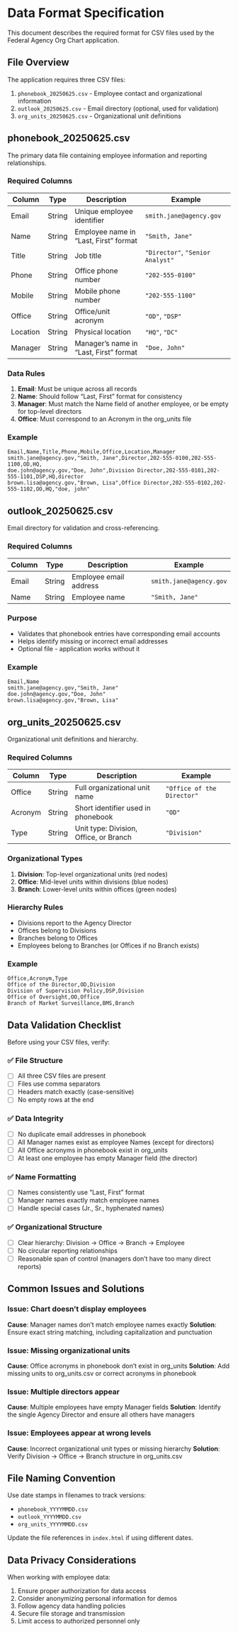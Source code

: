 # Data Format Specification

This document describes the required format for CSV files used by the Federal Agency Org Chart application.

## File Overview

The application requires three CSV files:

1. `phonebook_20250625.csv` - Employee contact and organizational information
1. `outlook_20250625.csv` - Email directory (optional, used for validation)
1. `org_units_20250625.csv` - Organizational unit definitions

## phonebook_20250625.csv

The primary data file containing employee information and reporting relationships.

### Required Columns

|Column  |Type  |Description                           |Example                         |
|--------|------|--------------------------------------|--------------------------------|
|Email   |String|Unique employee identifier            |`smith.jane@agency.gov`         |
|Name    |String|Employee name in “Last, First” format |`"Smith, Jane"`                 |
|Title   |String|Job title                             |`"Director"`, `"Senior Analyst"`|
|Phone   |String|Office phone number                   |`"202-555-0100"`                |
|Mobile  |String|Mobile phone number                   |`"202-555-1100"`                |
|Office  |String|Office/unit acronym                   |`"OD"`, `"DSP"`                 |
|Location|String|Physical location                     |`"HQ"`, `"DC"`                  |
|Manager |String|Manager’s name in “Last, First” format|`"Doe, John"`                   |

### Data Rules

1. **Email**: Must be unique across all records
1. **Name**: Should follow “Last, First” format for consistency
1. **Manager**: Must match the Name field of another employee, or be empty for top-level directors
1. **Office**: Must correspond to an Acronym in the org_units file

### Example

```csv
Email,Name,Title,Phone,Mobile,Office,Location,Manager
smith.jane@agency.gov,"Smith, Jane",Director,202-555-0100,202-555-1100,OD,HQ,
doe.john@agency.gov,"Doe, John",Division Director,202-555-0101,202-555-1101,DSP,HQ,director
brown.lisa@agency.gov,"Brown, Lisa",Office Director,202-555-0102,202-555-1102,OO,HQ,"doe, john"
```

## outlook_20250625.csv

Email directory for validation and cross-referencing.

### Required Columns

|Column|Type  |Description           |Example                |
|------|------|----------------------|-----------------------|
|Email |String|Employee email address|`smith.jane@agency.gov`|
|Name  |String|Employee name         |`"Smith, Jane"`        |

### Purpose

- Validates that phonebook entries have corresponding email accounts
- Helps identify missing or incorrect email addresses
- Optional file - application works without it

### Example

```csv
Email,Name
smith.jane@agency.gov,"Smith, Jane"
doe.john@agency.gov,"Doe, John"
brown.lisa@agency.gov,"Brown, Lisa"
```

## org_units_20250625.csv

Organizational unit definitions and hierarchy.

### Required Columns

|Column |Type  |Description                           |Example                   |
|-------|------|--------------------------------------|--------------------------|
|Office |String|Full organizational unit name         |`"Office of the Director"`|
|Acronym|String|Short identifier used in phonebook    |`"OD"`                    |
|Type   |String|Unit type: Division, Office, or Branch|`"Division"`              |

### Organizational Types

1. **Division**: Top-level organizational units (red nodes)
1. **Office**: Mid-level units within divisions (blue nodes)
1. **Branch**: Lower-level units within offices (green nodes)

### Hierarchy Rules

- Divisions report to the Agency Director
- Offices belong to Divisions
- Branches belong to Offices
- Employees belong to Branches (or Offices if no Branch exists)

### Example

```csv
Office,Acronym,Type
Office of the Director,OD,Division
Division of Supervision Policy,DSP,Division
Office of Oversight,OO,Office
Branch of Market Surveillance,BMS,Branch
```

## Data Validation Checklist

Before using your CSV files, verify:

### ✅ File Structure

- [ ] All three CSV files are present
- [ ] Files use comma separators
- [ ] Headers match exactly (case-sensitive)
- [ ] No empty rows at the end

### ✅ Data Integrity

- [ ] No duplicate email addresses in phonebook
- [ ] All Manager names exist as employee Names (except for directors)
- [ ] All Office acronyms in phonebook exist in org_units
- [ ] At least one employee has empty Manager field (the director)

### ✅ Name Formatting

- [ ] Names consistently use “Last, First” format
- [ ] Manager names exactly match employee names
- [ ] Handle special cases (Jr., Sr., hyphenated names)

### ✅ Organizational Structure

- [ ] Clear hierarchy: Division → Office → Branch → Employee
- [ ] No circular reporting relationships
- [ ] Reasonable span of control (managers don’t have too many direct reports)

## Common Issues and Solutions

### Issue: Chart doesn’t display employees

**Cause**: Manager names don’t match employee names exactly
**Solution**: Ensure exact string matching, including capitalization and punctuation

### Issue: Missing organizational units

**Cause**: Office acronyms in phonebook don’t exist in org_units
**Solution**: Add missing units to org_units.csv or correct acronyms in phonebook

### Issue: Multiple directors appear

**Cause**: Multiple employees have empty Manager fields
**Solution**: Identify the single Agency Director and ensure all others have managers

### Issue: Employees appear at wrong levels

**Cause**: Incorrect organizational unit types or missing hierarchy
**Solution**: Verify Division → Office → Branch structure in org_units.csv

## File Naming Convention

Use date stamps in filenames to track versions:

- `phonebook_YYYYMMDD.csv`
- `outlook_YYYYMMDD.csv`
- `org_units_YYYYMMDD.csv`

Update the file references in `index.html` if using different dates.

## Data Privacy Considerations

When working with employee data:

1. Ensure proper authorization for data access
1. Consider anonymizing personal information for demos
1. Follow agency data handling policies
1. Secure file storage and transmission
1. Limit access to authorized personnel only